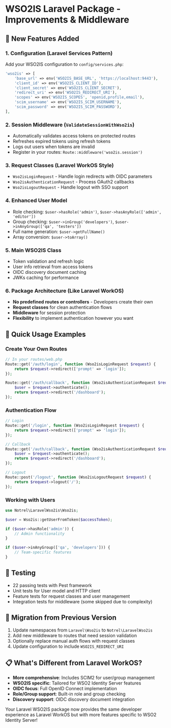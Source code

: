 # WSO2IS Laravel Package - Improvements & Middleware

## 🚀 New Features Added

### 1. **Configuration** (Laravel Services Pattern)
Add your WSO2IS configuration to `config/services.php`:

```php
'wso2is' => [
    'base_url' => env('WSO2IS_BASE_URL', 'https://localhost:9443'),
    'client_id' => env('WSO2IS_CLIENT_ID'),
    'client_secret' => env('WSO2IS_CLIENT_SECRET'),
    'redirect_uri' => env('WSO2IS_REDIRECT_URI'),
    'scopes' => env('WSO2IS_SCOPES', 'openid,profile,email'),
    'scim_username' => env('WSO2IS_SCIM_USERNAME'),
    'scim_password' => env('WSO2IS_SCIM_PASSWORD'),
],
```

### 2. **Session Middleware** (`ValidateSessionWithWso2is`)
- Automatically validates access tokens on protected routes
- Refreshes expired tokens using refresh tokens
- Logs out users when tokens are invalid
- Register in your routes: `Route::middleware('wso2is.session')`

### 3. **Request Classes** (Laravel WorkOS Style)
- `Wso2isLoginRequest` - Handle login redirects with OIDC parameters
- `Wso2isAuthenticationRequest` - Process OAuth2 callbacks
- `Wso2isLogoutRequest` - Handle logout with SSO support

### 4. **Enhanced User Model**
- Role checking: `$user->hasRole('admin')`, `$user->hasAnyRole(['admin', 'editor'])`
- Group checking: `$user->inGroup('developers')`, `$user->inAnyGroup(['qa', 'testers'])`
- Full name generation: `$user->getFullName()`
- Array conversion: `$user->toArray()`

### 5. **Main WSO2IS Class**
- Token validation and refresh logic
- User info retrieval from access tokens
- OIDC discovery document caching
- JWKs caching for performance

### 6. **Package Architecture** (Like Laravel WorkOS)
- **No predefined routes or controllers** - Developers create their own
- **Request classes** for clean authentication flows
- **Middleware** for session protection
- **Flexibility** to implement authentication however you want

## 📖 Quick Usage Examples

### Create Your Own Routes
```php
// In your routes/web.php
Route::get('/auth/login', function (Wso2isLoginRequest $request) {
    return $request->redirect(['prompt' => 'login']);
});

Route::get('/auth/callback', function (Wso2isAuthenticationRequest $request) {
    $user = $request->authenticate();
    return $request->redirect('/dashboard');
});
```

### Authentication Flow
```php
// Login
Route::get('/login', function (Wso2isLoginRequest $request) {
    return $request->redirect(['prompt' => 'login']);
});

// Callback
Route::get('/auth/callback', function (Wso2isAuthenticationRequest $request) {
    $user = $request->authenticate();
    return $request->redirect('/dashboard');
});

// Logout
Route::post('/logout', function (Wso2isLogoutRequest $request) {
    return $request->logout('/');
});
```

### Working with Users
```php
use Notrel\LaravelWso2is\Wso2is;

$user = Wso2is::getUserFromToken($accessToken);

if ($user->hasRole('admin')) {
    // Admin functionality
}

if ($user->inAnyGroup(['qa', 'developers'])) {
    // Team-specific features
}
```

## 🧪 Testing
- 22 passing tests with Pest framework
- Unit tests for User model and HTTP client
- Feature tests for request classes and user management
- Integration tests for middleware (some skipped due to complexity)

## 🔄 Migration from Previous Version
1. Update namespaces from `Laravel\Wso2is` to `Notrel\LaravelWso2is`
2. Add new middleware to routes that need session validation
3. Optionally replace manual auth flows with request classes
4. Update configuration to include `WSO2IS_REDIRECT_URI`

## 📋 What's Different from Laravel WorkOS?
- **More comprehensive**: Includes SCIM2 for user/group management
- **WSO2IS specific**: Tailored for WSO2 Identity Server features  
- **OIDC focus**: Full OpenID Connect implementation
- **Role/Group support**: Built-in role and group checking
- **Discovery support**: OIDC discovery document integration

Your Laravel WSO2IS package now provides the same developer experience as Laravel WorkOS but with more features specific to WSO2 Identity Server!
